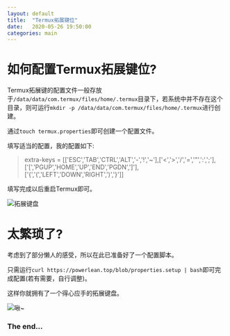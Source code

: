 ```yaml
---
layout: default
title:  "Termux拓展键位"
date:   2020-05-26 19:50:00
categories: main
---
```

# 如何配置Termux拓展键位?
Termux拓展键的配置文件一般存放于`/data/data/com.termux/files/home/.termux`目录下，若系统中并不存在这个目录，则可运行`mkdir -p /data/data/com.termux/files/home/.termux`进行创建。

通过`touch termux.properties`即可创建一个配置文件。

填写适当的配置，我的配置如下:

> extra-keys = [['ESC','TAB','CTRL','ALT','-','!','~'],['<','>','/','=','"',':',';'],['[','PGUP','HOME','UP','END','PGDN',']'],['{','(','LEFT','DOWN','RIGHT',')','}']]

填写完成以后重启Termux即可。

![](https://i.loli.net/2020/05/26/UVT98Kw6WmhuRpL.png "拓展键盘")

# 太繁琐了?
考虑到了部分懒人的感受，所以在此已准备好了一个配置脚本。

只需运行`curl https://powerlean.top/blob/properties.setup | bash`即可完成配置(若有需要，自行调整)。

这样你就拥有了一个得心应手的拓展键盘。

![](https://i.loli.net/2020/05/25/Pw1sEtpOaIRKfTr.jpg "啾~")

### The end...

